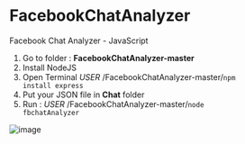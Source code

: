 # FacebookChatAnalyzer
Facebook Chat Analyzer - JavaScript

1. Go to folder : <strong>FacebookChatAnalyzer-master</strong> 
2. Install NodeJS
3. Open Terminal  *USER* /FacebookChatAnalyzer-master/<code>npm install express</code>
4. Put your JSON file in <strong>Chat</strong> folder
5. Run : *USER* /FacebookChatAnalyzer-master/<code>node fbchatAnalyzer </code>

![image](https://user-images.githubusercontent.com/34587275/114449548-25d53080-9bd5-11eb-8257-6b4704d58eb7.png)
